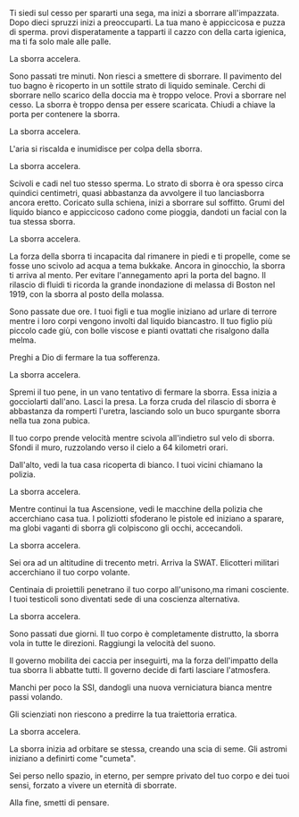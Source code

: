 Ti siedi sul cesso per spararti una sega, ma inizi a sborrare all'impazzata. Dopo dieci spruzzi inizi a preoccuparti. La tua mano è appiccicosa e puzza di sperma. provi disperatamente a tapparti il cazzo con della carta igienica, ma ti fa solo male alle palle.

La sborra accelera.

Sono passati tre minuti. Non riesci a smettere di sborrare. Il pavimento del tuo bagno è ricoperto in un sottile strato di liquido seminale. Cerchi di sborrare nello scarico della doccia ma è troppo veloce. Provi a sborrare nel cesso. La sborra è troppo densa per essere scaricata. Chiudi a chiave la porta per contenere la sborra.

La sborra accelera.

L'aria si riscalda e inumidisce per colpa della sborra.

La sborra accelera.

Scivoli e cadi nel tuo stesso sperma. Lo strato di sborra è ora spesso circa quindici centimetri, quasi abbastanza da avvolgere il tuo lanciasborra ancora eretto. Coricato sulla schiena, inizi a sborrare sul soffitto. Grumi del liquido bianco e appiccicoso cadono come pioggia, dandoti un facial con la tua stessa sborra.

La sborra accelera.

La forza della sborra ti incapacita dal rimanere in piedi e ti propelle, come se fosse uno scivolo ad acqua a tema bukkake. Ancora in ginocchio, la sborra ti arriva al mento. Per evitare l'annegamento apri la porta del bagno. Il rilascio di fluidi ti ricorda la grande inondazione di melassa di Boston nel 1919, con la sborra al posto della molassa.

Sono passate due ore. I tuoi figli e tua moglie iniziano ad urlare di terrore mentre i loro corpi vengono involti dal liquido biancastro. Il tuo figlio più piccolo cade giù, con bolle viscose e pianti ovattati che risalgono dalla melma.

Preghi a Dio di fermare la tua sofferenza.

La sborra accelera.

Spremi il tuo pene, in un vano tentativo di fermare la sborra. Essa inizia a gocciolarti dall'ano. Lasci la presa. La forza cruda del rilascio di sborra è abbastanza da romperti l'uretra, lasciando solo un buco spurgante sborra nella tua zona pubica.

Il tuo corpo prende velocità mentre scivola all'indietro sul velo di sborra. Sfondi il muro, ruzzolando verso il cielo a 64 kilometri orari.

Dall'alto, vedi la tua casa ricoperta di bianco. I tuoi vicini chiamano la polizia.

La sborra accelera.

Mentre continui la tua Ascensione, vedi le macchine della polizia che accerchiano casa tua. I poliziotti sfoderano le pistole ed iniziano a sparare, ma globi vaganti di sborra gli colpiscono gli occhi, accecandoli.

La sborra accelera.

Sei ora ad un altitudine di trecento metri. Arriva la SWAT. Elicotteri militari accerchiano il tuo corpo volante.

Centinaia di proiettili penetrano il tuo corpo all'unisono,ma rimani cosciente. I tuoi testicoli sono diventati sede di una coscienza alternativa.

La sborra accelera.

Sono passati due giorni. Il tuo corpo è completamente distrutto, la sborra vola in tutte le direzioni. Raggiungi la velocità del suono.

Il governo mobilita dei caccia per inseguirti, ma la forza dell'impatto della tua sborra li abbatte tutti. Il governo decide di farti lasciare l'atmosfera.

Manchi per poco la SSI, dandogli una nuova verniciatura bianca mentre passi volando.

Gli scienziati non riescono a predirre la tua traiettoria erratica.

La sborra accelera.

La sborra inizia ad orbitare se stessa, creando una scia di seme. Gli astromi iniziano a definirti come "cumeta".

Sei perso nello spazio, in eterno, per sempre privato del tuo corpo e dei tuoi sensi, forzato a vivere un eternità di sborrate.

Alla fine, smetti di pensare.